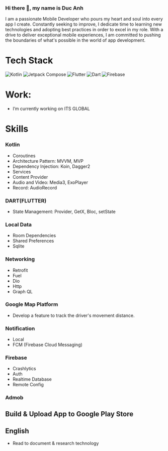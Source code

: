 ### Hi there 👋, my name is Duc Anh
I am a passionate Mobile Developer who pours my heart and soul into every app I create. Constantly seeking to improve, I dedicate time to learning new technologies and adopting best practices in order to excel in my role. With a drive to deliver exceptional mobile experiences, I am committed to pushing the boundaries of what's possible in the world of app development.
# Tech Stack
![Kotlin](https://img.shields.io/badge/kotlin-43853D.svg?style=for-the-badge&logo=kotlin&logoColor=white) ![Jetpack Compose](https://img.shields.io/badge/jetpack_compose-39457E.svg?style=for-the-badge&logo=jetpack-compose&logoColor=white) ![Flutter](https://img.shields.io/badge/Flutter-%2302569B.svg?style=for-the-badge&logo=Flutter&logoColor=white) ![Dart](https://img.shields.io/badge/dart-%230175C2.svg?style=for-the-badge&logo=dart&logoColor=white) ![Firebase](https://img.shields.io/badge/firebase-%23039BE5.svg?style=for-the-badge&logo=firebase)

# Work:
- I’m currently working on ITS GLOBAL 
# Skills
### Kotlin
- Coroutines
- Architecture Pattern: MVVM, MVP
- Dependency Injection: Koin, Dagger2
- Services
- Content Provider
- Audio and Video: Media3, ExoPlayer
- Record: AudioRecord
  
### DART(FLUTTER)
- State Management: Provider, GetX, Bloc, setState
### Local Data
- Room Dependencies
- Shared Preferences
- Sqlite

### Networking
- Retrofit
- Fuel
- Dio
- Http
- Graph QL
  
### Google Map Platform
- Develop a feature to track the driver's movement distance.

### Notification
- Local
- FCM (Firebase Cloud Messaging)

### Firebase
- Crashlytics
- Auth
- Realtime Database
- Remote Config
  
### Admob

## Build & Upload App to Google Play Store

## English
- Read to document & research technology

